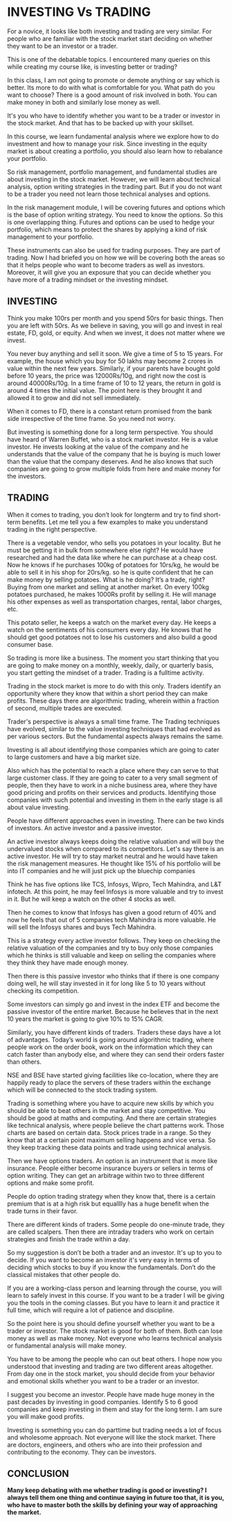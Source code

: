 # INVESTING Vs TRADING

<script src="https://code.jquery.com/jquery-3.6.0.min.js" ></script>
<script src="../toc.js" ></script>
<div id='toc'></div>

For a novice, it looks like both investing and trading are very similar. For people who are familiar with the stock market start deciding on whether they want to be an investor or a trader.

This is one of the debatable topics. I encountered many queries on this while creating my course like, is investing better or trading?

In this class, I am not going to promote or demote anything or say which is better. Its more to do with what is comfortable for you. What path do you want to choose? There is a good amount of risk involved in both. You can make money in both and similarly lose money as well.

It's you who have to identify whether you want to be a trader or investor in the stock market. And that has to be backed up with your skillset.

In this course, we learn fundamental analysis where we explore how to do investment and how to manage your risk. Since investing in the equity market is about creating a portfolio, you should also learn how to rebalance your portfolio.

So risk management, portfolio management, and fundamental studies are about investing in the stock market. However, we will learn about technical analysis, option writing strategies in the trading part. But if you do not want to be a trader you need not learn those technical analyses and options.

In the risk management module, I will be covering futures and options which is the base of option writing strategy. You need to know the options. So this is one overlapping thing. Futures and options can be used to hedge your portfolio, which means to protect the shares by applying a kind of risk management to your portfolio.

These instruments can also be used for trading purposes. They are part of trading. Now I had briefed you on how we will be covering both the areas so that it helps people who want to become traders as well as investors. Moreover, it will give you an exposure that you can decide whether you have more of a trading mindset or the investing mindset.

## INVESTING

Think you make 100rs per month and you spend 50rs for basic things. Then you are left with 50rs. As we believe in saving, you will go and invest in real estate, FD, gold, or equity. And when we invest, it does not matter where we invest.

You never buy anything and sell it soon. We give a time of 5 to 15 years. For example, the house which you buy for 50 lakhs may become 2 crores in value within the next few years. Similarly, if your parents have bought gold before 10 years, the price was 12000Rs/10g, and right now the cost is around 40000Rs/10g. In a time frame of 10 to 12 years, the return in gold is around 4 times the initial value. The point here is they brought it and allowed it to grow and did not sell immediately.

When it comes to FD, there is a constant return promised from the bank side irrespective of the time frame. So you need not worry.

But investing is something done for a long term perspective. You should have heard of Warren Buffet, who is a stock market investor. He is a value investor. He invests looking at the value of the company and he understands that the value of the company that he is buying is much lower than the value that the company deserves. And he also knows that such companies are going to grow multiple folds from here and make money for the investors.

## TRADING

When it comes to trading, you don’t look for longterm and try to find short-term benefits. Let me tell you a few examples to make you understand trading in the right perspective.

There is a vegetable vendor, who sells you potatoes in your locality. But he must be getting it in bulk from somewhere else right? He would have researched and had the data like where he can purchase at a cheap cost. Now he knows if he purchases 100kg of potatoes for 10rs/kg, he would be able to sell it in his shop for 20rs/kg. so he is quite confident that he can make money by selling potatoes. What is he doing? It’s a trade, right? Buying from one market and selling at another market. On every 100kg potatoes purchased, he makes 1000Rs profit by selling it. He will manage his other expenses as well as transportation charges, rental, labor charges, etc.

This potato seller, he keeps a watch on the market every day. He keeps a watch on the sentiments of his consumers every day. He knows that he should get good potatoes not to lose his customers and also build a good consumer base.

So trading is more like a business. The moment you start thinking that you are going to make money on a monthly, weekly, daily, or quarterly basis, you start getting the mindset of a trader. Trading is a fulltime activity.

Trading in the stock market is more to do with this only. Traders identify an opportunity where they know that within a short period they can make profits. These days there are algorithmic trading, wherein within a fraction of second, multiple trades are executed.

Trader's perspective is always a small time frame. The Trading techniques have evolved, similar to the value investing techniques that had evolved as per various sectors. But the fundamental aspects always remains the same.

Investing is all about identifying those companies which are going to cater to large customers and have a big market size.

Also which has the potential to reach a place where they can serve to that large customer class. If they are going to cater to a very small segment of people, then they have to work in a niche business area, where they have good pricing and profits on their services and products. Identifying those companies with such potential and investing in them in the early stage is all about value investing.

People have different approaches even in investing. There can be two kinds of investors. An active investor and a passive investor.

An active investor always keeps doing the relative valuation and will buy the undervalued stocks when compared to its competitors. Let's say there is an active investor. He will try to stay market neutral and he would have taken the risk management measures. He thought like 15% of his portfolio will be into IT companies and he will just pick up the bluechip companies

Think he has five options like TCS, Infosys, Wipro, Tech Mahindra, and L&T infotech. At this point, he may feel Infosys is more valuable and try to invest in it. But he will keep a watch on the other 4 stocks as well.

Then he comes to know that Infosys has given a good return of 40% and now he feels that out of 5 companies tech Mahindra is more valuable. He will sell the Infosys shares and buys Tech Mahindra.

This is a strategy every active investor follows. They keep on checking the relative valuation of the companies and try to buy only those companies which he thinks is still valuable and keep on selling the companies where they think they have made enough money.

Then there is this passive investor who thinks that if there is one company doing well, he will stay invested in it for long like 5 to 10 years without checking its competition.

Some investors can simply go and invest in the index ETF and become the passive investor of the entire market. Because he believes that in the next 10 years the market is going to give 10% to 15% CAGR.

Similarly, you have different kinds of traders. Traders these days have a lot of advantages. Today’s world is going around algorithmic trading, where people work on the order book, work on the information which they can catch faster than anybody else, and where they can send their orders faster than others.

NSE and BSE have started giving facilities like co-location, where they are happily ready to place the servers of these traders within the exchange which will be connected to the stock trading system.

Trading is something where you have to acquire new skills by which you should be able to beat others in the market and stay competitive. You should be good at maths and computing. And there are certain strategies like technical analysis, where people believe the chart patterns work. Those charts are based on certain data. Stock prices trade in a range. So they know that at a certain point maximum selling happens and vice versa. So they keep tracking these data points and trade using technical analysis.

Then we have options traders. An option is an instrument that is more like insurance. People either become insurance buyers or sellers in terms of option writing. They can get an arbitrage within two to three different options and make some profit.

People do option trading strategy when they know that, there is a certain premium that is at a high risk but equalllly has a huge benefit when the trade turns in their favor.

There are different kinds of traders. Some people do one-minute trade, they are called scalpers. Then there are intraday traders who work on certain strategies and finish the trade within a day.

So my suggestion is don’t be both a trader and an investor. It's up to you to decide. If you want to become an investor it's very easy in terms of deciding which stocks to buy if you know the fundamentals. Don’t do the classical mistakes that other people do.

If you are a working-class person and learning through the course, you will learn to safely invest in this course. If you want to be a trader I will be giving you the tools in the coming classes. But you have to learn it and practice it full time, which will require a lot of patience and discipline.

So the point here is you should define yourself whether you want to be a trader or investor. The stock market is good for both of them. Both can lose money as well as make money. Not everyone who learns technical analysis or fundamental analysis will make money.

You have to be among the people who can out beat others. I hope now you understood that investing and trading are two different areas altogether. From day one in the stock market, you should decide from your behavior and emotional skills whether you want to be a trader or an investor.

I suggest you become an investor. People have made huge money in the past decades by investing in good companies. Identify 5 to 6 good companies and keep investing in them and stay for the long term. I am sure you will make good profits.

Investing is something you can do parttime but trading needs a lot of focus and wholesome approach. Not everyone will like the stock market. There are doctors, engineers, and others who are into their profession and contributing to the economy. They can be investors.

## CONCLUSION

**Many keep debating with me whether trading is good or investing? I always tell them one thing and continue saying in future too that, it is you, who have to master both the skills by defining your way of approaching the market.**
